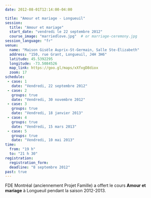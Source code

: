 ```yaml
---
date: 2012-08-01T12:14:00-04:00

title: "Amour et mariage - Longueuil"
session:
  title: "Amour et mariage"
  start_date: "vendredi le 22 septembre 2012"
  course_image: "marriedlove.jpg"  # or marriage-ceremony.jpg
session_language: "fr"
venue:
  name: "Maison Gisèle Auprix-St-Germain, Salle Ste-Élizabeth"
  address: "150, rue Grant, Longueuil, J4H 3H6"
  latitude: 45.5392295
  longitude: -73.5084526
  map_link: https://goo.gl/maps/xXfxgD8diox
  zoom: 17
schedule:
 - case: 1
   date: "Vendredi, 22 septembre 2012"
 - case: 2
   groups: true
   date: "Vendredi, 30 novembre 2012"
 - case: 3
   groups: true
   date: "Vendredi, 18 janvier 2013"
 - case: 4
   groups: true
   date: "Vendredi, 15 mars 2013"
 - case: 5
   groups: true
   date: "Vendredi, 10 mai 2013"
time:
  from: "19 h"
  to: "21 h 30"
registration:
  registration_form:
  deadline: "8 septembre 2012"
past: true
---
```


FDE Montréal (anciennement Projet Famille) a offert le cours **Amour et
mariage** à Longueuil pendant la saison 2012-2013.
